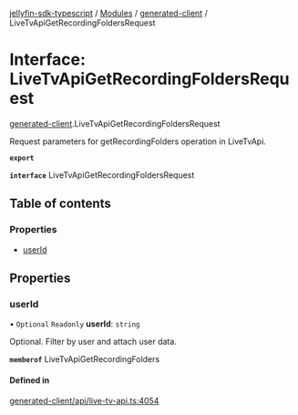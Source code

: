 [jellyfin-sdk-typescript](../README.md) / [Modules](../modules.md) / [generated-client](../modules/generated_client.md) / LiveTvApiGetRecordingFoldersRequest

# Interface: LiveTvApiGetRecordingFoldersRequest

[generated-client](../modules/generated_client.md).LiveTvApiGetRecordingFoldersRequest

Request parameters for getRecordingFolders operation in LiveTvApi.

**`export`**

**`interface`** LiveTvApiGetRecordingFoldersRequest

## Table of contents

### Properties

- [userId](generated_client.LiveTvApiGetRecordingFoldersRequest.md#userid)

## Properties

### userId

• `Optional` `Readonly` **userId**: `string`

Optional. Filter by user and attach user data.

**`memberof`** LiveTvApiGetRecordingFolders

#### Defined in

[generated-client/api/live-tv-api.ts:4054](https://github.com/thornbill/jellyfin-sdk-typescript/blob/0f61f16/src/generated-client/api/live-tv-api.ts#L4054)
